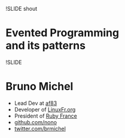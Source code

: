 !SLIDE shout
# Evented Programming and&nbsp;its&nbsp;patterns #

!SLIDE
# Bruno Michel #

* Lead Dev at [af83](http://dev.af83.com/)
* Developer of [LinuxFr.org](http://linuxfr.org/)
* President of [Ruby France](http://www.rubyfrance.org/)
* [github.com/nono](https://github.com/nono)
* [twitter.com/brmichel](https://twitter.com/brmichel)

